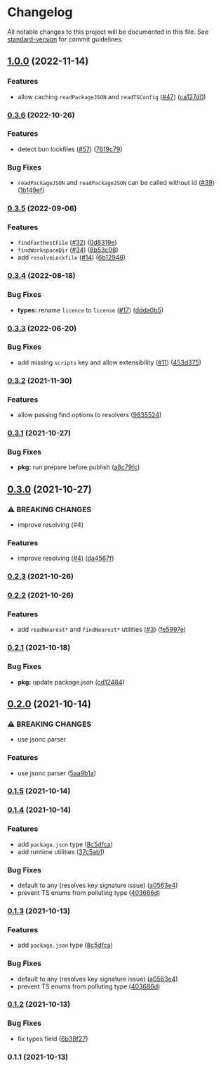 # Changelog

All notable changes to this project will be documented in this file. See [standard-version](https://github.com/conventional-changelog/standard-version) for commit guidelines.

## [1.0.0](https://github.com/unjs/pkg-types/compare/v0.3.6...v1.0.0) (2022-11-14)


### Features

* allow caching `readPackageJSON` and `readTSConfig` ([#47](https://github.com/unjs/pkg-types/issues/47)) ([ca127d0](https://github.com/unjs/pkg-types/commit/ca127d0600010c66d3f4d072f109730500e16923))

### [0.3.6](https://github.com/unjs/pkg-types/compare/v0.3.5...v0.3.6) (2022-10-26)


### Features

* detect bun lockfiles ([#57](https://github.com/unjs/pkg-types/issues/57)) ([7619c79](https://github.com/unjs/pkg-types/commit/7619c793af5e965616ba97639917accb839eeefc))


### Bug Fixes

* `readPackageJSON` and `readPackageJSON` can be called without id ([#39](https://github.com/unjs/pkg-types/issues/39)) ([1b149ef](https://github.com/unjs/pkg-types/commit/1b149ef98dca4f7306f6276f8214ff85edc720d8))

### [0.3.5](https://github.com/unjs/pkg-types/compare/v0.3.4...v0.3.5) (2022-09-06)


### Features

* `findFarthestFile` ([#32](https://github.com/unjs/pkg-types/issues/32)) ([0d8319e](https://github.com/unjs/pkg-types/commit/0d8319e2f90fcfe38447730c70deb2437c16e688))
* `findWorkspaceDir` ([#34](https://github.com/unjs/pkg-types/issues/34)) ([8b53c08](https://github.com/unjs/pkg-types/commit/8b53c0802cdd119beebc563d5fc791248391ccb7))
* add `resolveLockfile` ([#14](https://github.com/unjs/pkg-types/issues/14)) ([6b12948](https://github.com/unjs/pkg-types/commit/6b12948ae3ea29972b3f365047cba695ad322c4f))

### [0.3.4](https://github.com/unjs/pkg-types/compare/v0.3.3...v0.3.4) (2022-08-18)


### Bug Fixes

* **types:** rename `licence` to `license` ([#17](https://github.com/unjs/pkg-types/issues/17)) ([ddda0b5](https://github.com/unjs/pkg-types/commit/ddda0b509a715f26e8d0d7e73a5b58922ee6bfb4))

### [0.3.3](https://github.com/unjs/pkg-types/compare/v0.3.2...v0.3.3) (2022-06-20)


### Bug Fixes

* add missing `scripts` key and allow extensibility ([#11](https://github.com/unjs/pkg-types/issues/11)) ([453d375](https://github.com/unjs/pkg-types/commit/453d37512ba9d562457671574324cdfc2264fdcf))

### [0.3.2](https://github.com/unjs/pkg-types/compare/v0.3.1...v0.3.2) (2021-11-30)


### Features

* allow passing find options to resolvers ([9835524](https://github.com/unjs/pkg-types/commit/9835524d86f539473d0cfadeeabc09c567a41b87))

### [0.3.1](https://github.com/unjs/pkg-types/compare/v0.3.0...v0.3.1) (2021-10-27)


### Bug Fixes

* **pkg:** run prepare before publish ([a8c79fc](https://github.com/unjs/pkg-types/commit/a8c79fc85430be3a98863429bdce494923f82cb6))

## [0.3.0](https://github.com/unjs/pkg-types/compare/v0.2.3...v0.3.0) (2021-10-27)


### ⚠ BREAKING CHANGES

* improve resolving (#4)

### Features

* improve resolving ([#4](https://github.com/unjs/pkg-types/issues/4)) ([da4567f](https://github.com/unjs/pkg-types/commit/da4567f9fac680e9ce0ad1e9428da721cf4f8b7f))

### [0.2.3](https://github.com/unjs/pkg-types/compare/v0.2.2...v0.2.3) (2021-10-26)

### [0.2.2](https://github.com/unjs/pkg-types/compare/v0.2.1...v0.2.2) (2021-10-26)


### Features

* add `readNearest*` and `findNearest*` utilities ([#3](https://github.com/unjs/pkg-types/issues/3)) ([fe5997e](https://github.com/unjs/pkg-types/commit/fe5997eac05c4d02697b99fa86fd60a0ff8e6040))

### [0.2.1](https://github.com/unjs/pkg-types/compare/v0.2.0...v0.2.1) (2021-10-18)


### Bug Fixes

* **pkg:** update package.json ([cd12484](https://github.com/unjs/pkg-types/commit/cd124848a2c41950aeec3db0bca772b43e51e629))

## [0.2.0](https://github.com/unjs/pkg-types/compare/v0.1.5...v0.2.0) (2021-10-14)


### ⚠ BREAKING CHANGES

* use jsonc parser

### Features

* use jsonc parser ([5aa9b1a](https://github.com/unjs/pkg-types/commit/5aa9b1a3e16e09898f197d1aecc6359b6454e825))

### [0.1.5](https://github.com/unjs/pkg-types/compare/v0.1.4...v0.1.5) (2021-10-14)

### [0.1.4](https://github.com/unjs/pkg-types/compare/v0.1.2...v0.1.4) (2021-10-14)


### Features

* add `package.json` type ([8c5dfca](https://github.com/unjs/pkg-types/commit/8c5dfca38ebd7372a45cb99cc748fe4415f6aec4))
* add runtime utilities ([37c5ab1](https://github.com/unjs/pkg-types/commit/37c5ab105e47cb74f271fa2480e478549fac2c49))


### Bug Fixes

* default to any (resolves key signature issue) ([a0563e4](https://github.com/unjs/pkg-types/commit/a0563e4fe9d19154add2255003dbd50cb27cefee))
* prevent TS enums from polluting type ([403686d](https://github.com/unjs/pkg-types/commit/403686d6cf4899228e7b5391591c99b3644b7b47))

### [0.1.3](https://github.com/unjs/pkg-types/compare/v0.1.2...v0.1.3) (2021-10-13)


### Features

* add `package.json` type ([8c5dfca](https://github.com/unjs/pkg-types/commit/8c5dfca38ebd7372a45cb99cc748fe4415f6aec4))


### Bug Fixes

* default to any (resolves key signature issue) ([a0563e4](https://github.com/unjs/pkg-types/commit/a0563e4fe9d19154add2255003dbd50cb27cefee))
* prevent TS enums from polluting type ([403686d](https://github.com/unjs/pkg-types/commit/403686d6cf4899228e7b5391591c99b3644b7b47))

### [0.1.2](https://github.com/unjs/pkg-types/compare/v0.1.1...v0.1.2) (2021-10-13)


### Bug Fixes

* fix types field ([6b38f27](https://github.com/unjs/pkg-types/commit/6b38f2721cfd621811f776430708462535bfc7aa))

### 0.1.1 (2021-10-13)
